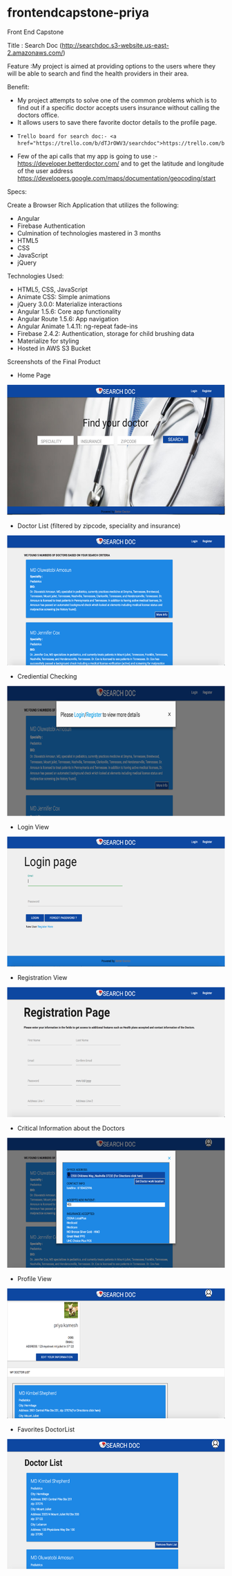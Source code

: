 # frontendcapstone-priya

Front End Capstone

Title : Search Doc (http://searchdoc.s3-website.us-east-2.amazonaws.com/)

Feature :My project is aimed at providing options to the users where they will be able to search and find the health providers in their area.


Benefit:
* My project attempts to solve one of the common problems which is to find out if a specific doctor accepts users insurance without calling the         doctors office.
* It allows users to save there favorite doctor details to the profile page.
*     Trello board for search doc:- <a href="https://trello.com/b/dTJrOWV3/searchdoc">https://trello.com/b/dTJrOWV3/searchdoc</a>
*  Few of the api calls that my app is going to use :- https://developer.betterdoctor.com/    and  to get the latitude and longitude of the user address  https://developers.google.com/maps/documentation/geocoding/start

Specs:

Create a Browser Rich Application that utilizes the following:
* Angular
* Firebase Authentication
* Culmination of technologies mastered in 3 months
* HTML5
* CSS
* JavaScript
* jQuery

Technologies Used:

* HTML5, CSS, JavaScript
* Animate CSS: Simple animations
* jQuery 3.0.0: Materialize interactions
* Angular 1.5.6: Core app functionality
* Angular Route 1.5.6: App navigation
* Angular Animate 1.4.11: ng-repeat fade-ins
* Firebase 2.4.2: Authentication, storage for child brushing data
* Materialize for styling
* Hosted in AWS S3 Bucket

Screenshots of the Final Product

* Home Page
<img src="/images/Home.png" height="300px" width="600px">

* Doctor List (filtered by zipcode, speciality and insurance)
<img src="/images/doctorList.png" height="300px" width="600px">

* Crediential Checking
<img src="/images/crediential checking.png" height="300px" width="600px">

* Login View
<img src="/images/Login.png" height="300px" width="600px">

* Registration View
<img src="/images/registration.png" height="300px" width="600px">

* Critical Information about the Doctors
<img src="/images/criticalInfo.png" height="300px" width="600px">

* Profile View
<img src="/images/profile.png" height="300px" width="600px">

* Favorites DoctorList
<img src="/images/favorites.png" height="300px" width="600px">
